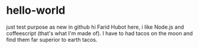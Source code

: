 # hello-world
just test purpose as new in github
hi Farid
Hubot here, i like Node.js and coffeescript (that's what I'm made of).
I have to had tacos on the moon and find them far superior to earth tacos.

